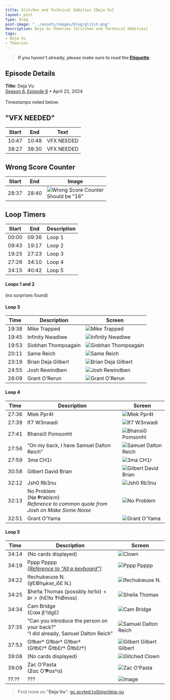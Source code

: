 ```yaml
---
title: Glitches and Technical Oddities [Deja Vu]
layout: post
type: blog
post-image: "../assets/images/blog/glitch.png"
description: Deja Vu Theories [Glitches and Technical Oddities]
tags: 
- Deja Vu
- Theories
---
```


> **If you haven't already, please make sure to read the [Etiquette](/blog/etiquette).**

## Episode Details

**Title:** Deja Vu <br>
[Season 6, Episode 6](https://www.dropout.tv/game-changer/season:6/videos/deja-vu) • April 22, 2024 
<br>
<br>
Timestamps noted below.


## "VFX NEEDED" 

| Start | End   | Text       |
| ----- | ----- | ---------- |
| 10:47 | 10:48 | VFX NEEDED |
| 38:27 | 38:30 | VFX NEEDED |

## Wrong Score Counter

| Start | End   | Image |
| ----- | ----- | ----- |
| 28:37 | 28:40 | ![Wrong Score Counter](../assets/images/blog/arg-doc/image12.png) <br> Should be "16" |

## Loop Timers

| Start | End   | Description |
| ----- | ----- | ----------- |
| 00:00 | 09:36 | Loop 1      |
| 09:43 | 19:17 | Loop 2      |
| 19:25 | 27:23 | Loop 3      |
| 27:26 | 34:10 | Loop 4      |
| 34:15 | 40:42 | Loop 5      |

#### Loops 1 and 2
(no surprises found)

#### Loop 3

| Time  | Description         | Screen |
| ----- | ------------------- | ------ |
| 19:38 | Mike Trapped        | ![Mike Trapped](../assets/images/blog/arg-doc/image10.png) |
| 19:45 | Infinity Nwadiwe    | ![Infinity Nwadiwe](../assets/images/blog/arg-doc/image31.png) |
| 19:53 | Siobhan Thompsagain | ![Siobhan Thompsagain](../assets/images/blog/arg-doc/image58.png) |
| 20:11 | Same Reich          | ![Same Reich](../assets/images/blog/arg-doc/image28.png) |
| 23:19 | Brian Deja Gilbert  | ![Brian Deja Gilbert](../assets/images/blog/arg-doc/image11.png) |
| 24:55 | Josh Rewindben      | ![Josh Rewindben](../assets/images/blog/arg-doc/image9.png) |
| 26:09 | Grant O'Rerun       | ![Grant O'Rerun](../assets/images/blog/arg-doc/image60.png) |

#### Loop 4

| Time  | Description         | Screen |
| ----- | ------------------- | ------ |
| 27:36 | Mlek Ppr4t          | ![Mlek Ppr4t](../assets/images/blog/arg-doc/image21.png) |
| 27:39 | If7 W3nwadi         | ![If7 W3nwadi](../assets/images/blog/arg-doc/image26.png) |
| 27:41 | Bhansi0 Pomsonht    | ![Bhansi0 Pomsonht](../assets/images/blog/arg-doc/image61.png) |
| 27:56 | “On my back, I have Samuel Dalton Reich” | ![Samuel Dalton Reich](../assets/images/blog/arg-doc/image51.png) |
| 27:59 | 3ma CH1r            | ![3ma CH1r](../assets/images/blog/arg-doc/image55.png) |
| 30:58 | Gilbert David Brian | ![Gilbert David Brian](../assets/images/blog/arg-doc/image44.png) |
| 32:12 | Jsh0 Rb3nu          | ![Jsh0 Rb3nu ](../assets/images/blog/arg-doc/image52.png) |
| 32:13 | No Problem <br> (Nø ₱ґøblεm) <br> *Reference to common quote from Josh on Make Some Noise* | ![No Problem](../assets/images/blog/arg-doc/image19.png) |
| 32:51 | Grant O'Yama        | ![Grant O'Yama](../assets/images/blog/arg-doc/image57.png) |

#### Loop 5

| Time  | Description          | Screen |
| ----- | -------------------- | ------ |
| 34:14 | (No cards displayed) | ![Clown](../assets/images/blog/arg-doc/image7.png) |
| 34:19 | Pppp Ppppp <br> *[[Reference to “All p keyboard”]](https://www.youtube.com/watch?v=SsDyNOB1hZs)* | ![Pppp Ppppp](../assets/images/blog/arg-doc/image27.png) |
| 34:22 | Ifechukwuoe N. <br> (I𝆑Ɛ©hµkw⋃δƐ N.) | ![Ifechukwuoe N.](../assets/images/blog/arg-doc/image5.png) |
| 34:25 | $he!ta Thomas (possibly $hε!lα) <br> ($hƐ!łα ŦhØmαs) | ![Sheila Thomas](../assets/images/blog/arg-doc/image35.png) |
| 34:34 | Cam Bridge <br> (Cαм βᣚ!dgƐ) | ![Cam Bridge](../assets/images/blog/arg-doc/image59.png) |
| 37:35 | “Can you introduce the person on your back?” <br> “I did already, Samuel Dalton Reich” | ![Samuel Dalton Reich](../assets/images/blog/arg-doc/image39.png) |
| 37:53 | G!łber† G!łber† G!łber† <br> (G!łbƐґ† Ğ!łbƐґ† Ĝ!łbƐґ†) | ![Gilbert Gilbert Gilbert](../assets/images/blog/arg-doc/image13.png) |
| 39:08 | (No cards displayed) | ![Glitched Clown](../assets/images/blog/arg-doc/image37.png) |
| 39:09 | Zac O'Pasta <br> (Ƶαc O’₱αs†α) | ![Zac O'Pasta](../assets/images/blog/arg-doc/image47.png) |
| ??:?? | ??? | ![image](../assets/images/blog/arg-doc/image14.png) |

> Find more on "**Deja Vu**": [gc.scyted.tv/blog/deja-vu](/blog/deja-vu#related-topics)